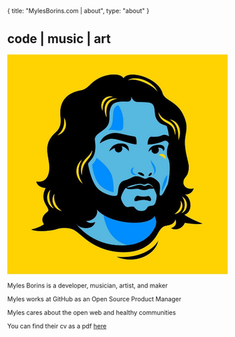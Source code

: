 {
  title: "MylesBorins.com | about",
  type: "about"
}
# code | music | art
![a picture of Myles](/images/me.jpg)

Myles Borins is a developer, musician, artist, and maker

Myles works at GitHub as an Open Source Product Manager

Myles cares about the open web and healthy communities

You can find their cv as a pdf [here](https://github.com/MylesBorins/curriculum_vitae/raw/master/myles-borins_cv.pdf)
